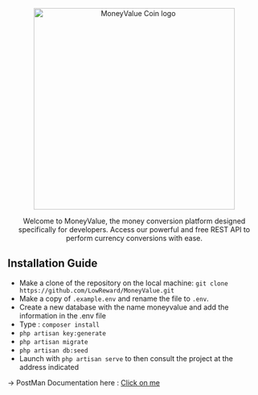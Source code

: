 <p align="center"><a href="#" target="_blank"><img src="https://static.vecteezy.com/system/resources/previews/019/051/622/original/gold-coin-money-symbol-icon-png.png" width="400" alt="MoneyValue Coin logo"></a></p>
<p align="center">Welcome to MoneyValue, the money conversion platform designed specifically for developers. Access our powerful and free REST API to perform currency conversions with ease.</p>


## Installation Guide

- Make a clone of the repository on the local machine: `git clone https://github.com/LowReward/MoneyValue.git`
- Make a copy of `.example.env` and rename the file to `.env`.
- Create a new database with the name moneyvalue and add the information in the .env file
- Type : `composer install`
- `php artisan key:generate`
- `php artisan migrate`
- `php artisan db:seed`
- Launch with `php artisan serve` to then consult the project at the address indicated

-> PostMan Documentation here : <a href="https://documenter.getpostman.com/view/27411059/2s93m5zgoi" target="_blank" alt='Open tab to Documentation Page'>Click on me</a>
